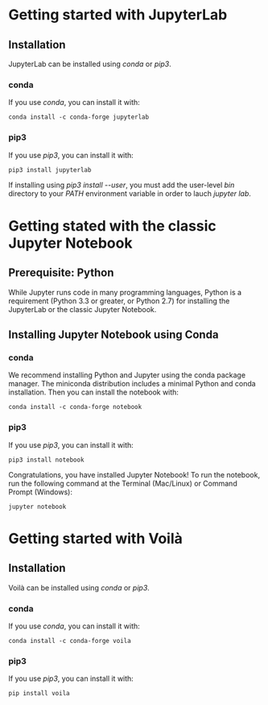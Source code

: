 # Getting started with JupyterLab
## Installation
JupyterLab can be installed using *conda* or *pip3*.
### conda
If you use *conda*, you can install it with:
```
conda install -c conda-forge jupyterlab
```
### pip3
If you use *pip3*, you can install it with:
```
pip3 install jupyterlab
```
If installing using *pip3 install --user*, you must add the user-level *bin* directory to your *PATH* environment variable in order to lauch *jupyter lab*.
# Getting stated with the classic Jupyter Notebook
## Prerequisite: Python
While Jupyter runs code in many programming languages, Python is a requirement (Python 3.3 or greater, or Python 2.7) for installing the JupyterLab or the classic Jupyter Notebook.
## Installing Jupyter Notebook using Conda
### conda
We recommend installing Python and Jupyter using the conda package manager. The miniconda distribution includes a minimal Python and conda installation.
Then you can install the notebook with:
```
conda install -c conda-forge notebook
```
### pip3
If you use *pip3*, you can install it with:
```
pip3 install notebook
```
Congratulations, you have installed Jupyter Notebook! To run the notebook, run the following command at the Terminal (Mac/Linux) or Command Prompt (Windows):
```
jupyter notebook
```
# Getting started with Voilà
## Installation
Voilà can be installed using *conda* or *pip3*.
### conda
If you use *conda*, you can install it with:
```
conda install -c conda-forge voila
```
### pip3
If you use *pip3*, you can install it with:
```
pip install voila
```
